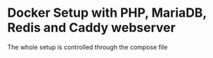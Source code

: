 # Docker Setup with PHP, MariaDB, Redis and Caddy webserver
The whole setup is controlled through the compose file